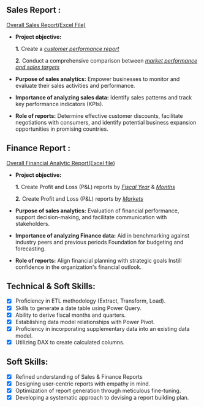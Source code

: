 ## Sales Report :
[Overall Sales Report(Excel File)](https://1drv.ms/x/c/d553198fb90d36e9/EVN2Jy2hwbFNp2jlhL6gUiMBwi5YyMRDLH1SO4-_4C4k-w?e=AvQSMI)


- **Project objective:** 

    **1.** Create a _[customer performance report](https://github.com/pushpendrakushwah729/Excel-Sales-Analytics/blob/main/Customer%20Performance%20Report.pdf)_ 

    **2.** Conduct a comprehensive comparison between _[market performance and sales targets](https://github.com/pushpendrakushwah729/Excel-Sales-Analytics/blob/main/Market%20Performance%20VS%20%20Salse%20Target.pdf)_

- **Purpose of sales analytics:** Empower businesses to monitor and evaluate their sales activities and performance.

- **Importance of analyzing sales data:** Identify sales patterns and track key performance indicators (KPIs).

- **Role of reports:** Determine effective customer discounts, facilitate negotiations with consumers, and identify potential business expansion opportunities in promising countries.


## Finance Report :
[Overall Financial Analytic Report(Excel file)](https://1drv.ms/x/c/d553198fb90d36e9/EQvT1sgoOjVMtPxRIz-_2p0BpIkNlHItqspT5qQ8qp6p5g?e=9fduud)


- **Project objective:** 

    **1.** Create Profit and Loss (P&L) reports by _[Fiscal Year](https://github.com/pushpendrakushwah729/Excel-Sales-Analytics/blob/main/P%20%26%20L%20Statement%20By%20fiscal%20Year.pdf)_ & _[Months](https://github.com/pushpendrakushwah729/Excel-Sales-Analytics/blob/main/P%20%26%20L%20Statement%20By%20fiscal%20Month.pdf)_ 

   **2.** Create Profit and Loss (P&L) reports by _[Markets](https://github.com/pushpendrakushwah729/Excel-Sales-Analytics/blob/main/P%20%26%20L%20Statement%20By%20fiscal%20Year.pdf)_

- **Purpose of sales analytics:** Evaluation of financial performance, support decision-making, and facilitate communication with stakeholders.

- **Importance of analyzing Finance data:** Aid in benchmarking against industry peers and previous periods Foundation for budgeting and forecasting.

- **Role of reports:** Align financial planning with strategic goals Instill confidence in the organization's financial outlook.


## Technical & Soft Skills:
- [x]	Proficiency in ETL methodology (Extract, Transform, Load).
- [x]	Skills to generate a date table using Power Query.
- [x]	Ability to derive fiscal months and quarters.
- [x]	Establishing data model relationships with Power Pivot.
- [x]	Proficiency in incorporating supplementary data into an existing data model.
- [x]	Utilizing DAX to create calculated columns.

## Soft Skills:
- [x]	Refined understanding of Sales & Finance Reports
- [x]	Designing user-centric reports with empathy in mind.
- [x]	Optimization of report generation through meticulous fine-tuning.
- [x]	Developing a systematic approach to devising a report building plan.

